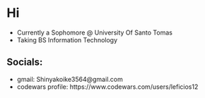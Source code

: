 <h1> Hi </h1>

<ul>
  <li>Currently a Sophomore @ University Of Santo Tomas </li>
  <li>Taking BS Information Technology</li>
</ul>

<h2> Socials: </h2>
<ul> 
  <li> gmail: Shinyakoike3564@gmail.com </li>
  <li> codewars profile: <a target = "_blank">  https://www.codewars.com/users/leficios12 </a></li>
</ul>


<!--
**leficios12/leficios12** is a ✨ _special_ ✨ repository because its `README.md` (this file) appears on your GitHub profile.

Here are some ideas to get you started:

- 🔭 I’m currently working on ...
- 🌱 I’m currently learning ...
- 👯 I’m looking to collaborate on ...
- 🤔 I’m looking for help with ...
- 💬 Ask me about ...
- 📫 How to reach me: ...
- 😄 Pronouns: ...
- ⚡ Fun fact: ...
-->
